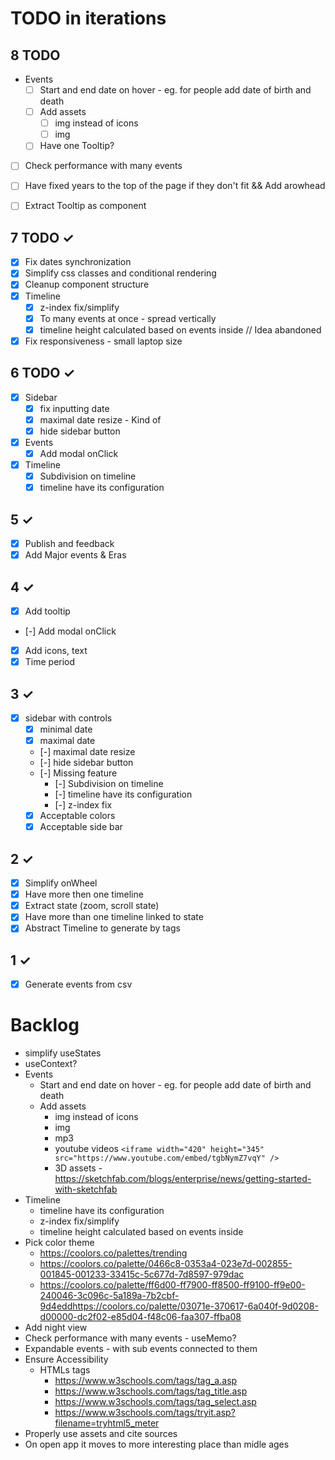 # TODO in iterations

## 8 TODO
* Events
  * [ ] Start and end date on hover - eg. for people add date of birth and death
  * [ ] Add assets
    * [ ] img instead of icons
    * [ ] img
  * [ ] Have one Tooltip?
* [ ] Check performance with many events
* [ ] Have fixed years to the top of the page if they don't fit && Add arowhead
* [ ] Extract Tooltip as component


## 7 TODO &check;
* [X] Fix dates synchronization
* [X] Simplify css classes and conditional rendering
* [X] Cleanup component structure
* [X] Timeline
  * [X] z-index fix/simplify
  * [X] To many events at once - spread vertically
  * [X] timeline height calculated based on events inside // Idea abandoned
* [X] Fix responsiveness - small laptop size

## 6 TODO &check;
* [X] Sidebar 
  * [X] fix inputting date
  * [X] maximal date resize - Kind of
  * [X] hide sidebar button
* [X] Events
  * [X] Add modal onClick
* [X] Timeline
  * [X] Subdivision on timeline
  * [X] timeline have its configuration

## 5 &check;
* [x] Publish and feedback
* [x] Add Major events & Eras

## 4 &check;
* [X] Add tooltip
* [-] Add modal onClick
* [X] Add icons, text
* [X] Time period

## 3 &check;
* [X] sidebar with controls 
  * [X] minimal date
  * [X] maximal date
  * [-] maximal date resize
  * [-] hide sidebar button
  * [-] Missing feature
    * [-] Subdivision on timeline
    * [-] timeline have its configuration
    * [-] z-index fix
  * [X] Acceptable colors
  * [X] Acceptable side bar

## 2 &check;
* [X] Simplify onWheel
* [X] Have more then one timeline
* [X] Extract state (zoom, scroll state)
* [X] Have more than one timeline linked to state 
* [X] Abstract Timeline to generate by tags

## 1 &check;
* [X] Generate events from csv

# Backlog
* simplify useStates
* useContext?
* Events
  * Start and end date on hover - eg. for people add date of birth and death
  * Add assets
    * img instead of icons
    * img
    * mp3
    * youtube videos
```<iframe width="420" height="345" src="https://www.youtube.com/embed/tgbNymZ7vqY" />```
    * 3D assets - https://sketchfab.com/blogs/enterprise/news/getting-started-with-sketchfab
* Timeline
  * timeline have its configuration
  * z-index fix/simplify
  * timeline height calculated based on events inside
* Pick color theme
  * https://coolors.co/palettes/trending
  * https://coolors.co/palette/0466c8-0353a4-023e7d-002855-001845-001233-33415c-5c677d-7d8597-979dac
  * https://coolors.co/palette/ff6d00-ff7900-ff8500-ff9100-ff9e00-240046-3c096c-5a189a-7b2cbf-9d4eddhttps://coolors.co/palette/03071e-370617-6a040f-9d0208-d00000-dc2f02-e85d04-f48c06-faa307-ffba08
* Add night view
* Check performance with many events - useMemo?
* Expandable events - with sub events connected to them
* Ensure Accessibility
  * HTMLs tags
    * https://www.w3schools.com/tags/tag_a.asp
    * https://www.w3schools.com/tags/tag_title.asp
    * https://www.w3schools.com/tags/tag_select.asp
    * https://www.w3schools.com/tags/tryit.asp?filename=tryhtml5_meter
* Properly use assets and cite sources
* On open app it moves to more interesting place than midle ages